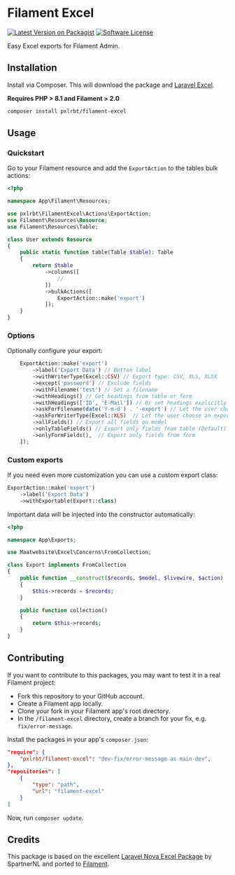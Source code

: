 # Filament Excel

[![Latest Version on Packagist](https://img.shields.io/packagist/v/pxlrbt/filament-excel.svg?include_prereleases)](https://packagist.org/packages/pxlrbt/filament-excel)
[![Software License](https://img.shields.io/badge/license-MIT-brightgreen.svg)](LICENSE.md)

Easy Excel exports for Filament Admin.

## Installation

Install via Composer. This will download the package and [Laravel Excel](https://laravel-excel.com/).

**Requires PHP > 8.1 and Filament > 2.0**

```bash
composer install pxlrbt/filament-excel
```


## Usage

### Quickstart
Go to your Filament resource and add the `ExportAction` to the tables bulk actions:

```php
<?php

namespace App\Filament\Resources;

use pxlrbt\FilamentExcel\Actions\ExportAction;
use Filament\Resources\Resource;
use Filament\Resources\Table;

class User extends Resource
{  
    public static function table(Table $table): Table
    {
        return $table
            ->columns([
                //   
            ])
            ->bulkActions([
                ExportAction::make('export')
            ]);
    }
}
```
### Options

Optionally configure your export:

```php
    ExportAction::make('export')
        ->label('Export Data') // Button label
        ->withWriterType(Excel::CSV) // Export type: CSV, XLS, XLSX
        ->except('password') // Exclude fields
        ->withFilename('test') // Set a filename
        ->withHeadings() // Get headings from table or form
        ->withHeadings(['ID', 'E-Mail']) // Or set headings explicitly
        ->askForFilename(date('Y-m-d') . '-export') // Let the user choose a filename. You may pass a default.
        ->askForWriterType(Excel::XLS)  // Let the user choose an export type. You may pass a default.
        ->allFields() // Export all fields on model
        ->onlyTableFields() // Export only fields from table (Default)
        ->onlyFormFields(),  // Export only fields from form
    ]);
```

### Custom exports

If you need even more customization you can use a custom export class:

```php
ExportAction::make('export')
    ->label('Export Data')
    ->withExportable(Export::class)
```

Important data will be injected into the constructor automatically:

```php
<?php

namespace App\Exports;

use Maatwebsite\Excel\Concerns\FromCollection;

class Export implements FromCollection
{
    public function __construct($records, $model, $livewire, $action)
    {
        $this->records = $records;
    }

    public function collection()
    {
        return $this->records;
    }
}
```


## Contributing

If you want to contribute to this packages, you may want to test it in a real Filament project:

- Fork this repository to your GitHub account.
- Create a Filament app locally.
- Clone your fork in your Filament app's root directory.
- In the `/filament-excel` directory, create a branch for your fix, e.g. `fix/error-message`.

Install the packages in your app's `composer.json`:

```json
"require": {
    "pxlrbt/filament-excel": "dev-fix/error-message as main-dev",
},
"repositories": [
    {
        "type": "path",
        "url": "filament-excel"
    }
]
```

Now, run `composer update`.

## Credits
This package is based on the excellent [Laravel Nova Excel Package](https://docs.laravel-excel.com/nova/1.x/exports) by SpartnerNL and ported to [Filament](https://filamentadmin.com/).
